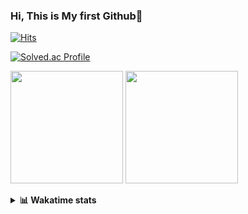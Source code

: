 ### Hi, This is My first Github👋
[![Hits](https://hits.seeyoufarm.com/api/count/incr/badge.svg?url=https%3A%2F%2Fgithub.com%2FJonghyun-Park1027&count_bg=%2379C83D&title_bg=%23555555&icon=&icon_color=%23E7E7E7&title=hits&edge_flat=false)](https://hits.seeyoufarm.com)
<br>

[![Solved.ac Profile](http://mazassumnida.wtf/api/v2/generate_badge?boj=ppjjhh1027)](https://solved.ac/ppjjhh1027/)

<p>
  <img height="180em" src="https://github-readme-stats-eight-rho-29.vercel.app/api?username=Jonghyun-Park1027&show_icons=true&include_all_commits=true&bg_color=30,e96443,904e95&title_color=fff&text_color=fff">
  <img height="180em" src="https://github-readme-stats-eight-rho-29.vercel.app/api/top-langs/?username=Jonghyun-Park1027&layout=compact&bg_color=30,e96443,904e95&title_color=fff&text_color=fff">


</p>
<details>
<summary><b>📊 Wakatime stats</b><br></summary>
<div>
<hr/>




<!--START_SECTION:waka-->
![Code Time](http://img.shields.io/badge/Code%20Time-203%20hrs%2058%20mins-blue)

![Profile Views](http://img.shields.io/badge/Profile%20Views-1-blue)

**🐱 My GitHub Data** 

> 📦 70.9 kB Used in GitHub's Storage 
 > 
> 🏆 93 Contributions in the Year 2023
 > 
> 🚫 Not Opted to Hire
 > 
> 📜 13 Public Repositories 
 > 
> 🔑 8 Private Repositories 
 > 
**I'm an Early 🐤** 

```text
🌞 Morning                32 commits          ████░░░░░░░░░░░░░░░░░░░░░   16.58 % 
🌆 Daytime                96 commits          ████████████░░░░░░░░░░░░░   49.74 % 
🌃 Evening                59 commits          ████████░░░░░░░░░░░░░░░░░   30.57 % 
🌙 Night                  6 commits           █░░░░░░░░░░░░░░░░░░░░░░░░   03.11 % 
```
📅 **I'm Most Productive on Sunday** 

```text
Monday                   23 commits          ███░░░░░░░░░░░░░░░░░░░░░░   11.92 % 
Tuesday                  14 commits          ██░░░░░░░░░░░░░░░░░░░░░░░   07.25 % 
Wednesday                16 commits          ██░░░░░░░░░░░░░░░░░░░░░░░   08.29 % 
Thursday                 10 commits          █░░░░░░░░░░░░░░░░░░░░░░░░   05.18 % 
Friday                   38 commits          █████░░░░░░░░░░░░░░░░░░░░   19.69 % 
Saturday                 42 commits          █████░░░░░░░░░░░░░░░░░░░░   21.76 % 
Sunday                   50 commits          ██████░░░░░░░░░░░░░░░░░░░   25.91 % 
```


📊 **This Week I Spent My Time On** 

```text
🕑︎ Time Zone: Asia/Seoul

💬 Programming Languages: 
Jupyter                  11 hrs 8 mins       ████████████████████████░   94.05 % 
Python                   26 mins             █░░░░░░░░░░░░░░░░░░░░░░░░   03.72 % 
textmate                 5 mins              ░░░░░░░░░░░░░░░░░░░░░░░░░   00.77 % 
Markdown                 5 mins              ░░░░░░░░░░░░░░░░░░░░░░░░░   00.76 % 
Text                     4 mins              ░░░░░░░░░░░░░░░░░░░░░░░░░   00.57 % 

🔥 Editors: 
PyCharm                  11 hrs 50 mins      █████████████████████████   100.00 % 

🐱‍💻 Projects: 
statistics               4 hrs 43 mins       ██████████░░░░░░░░░░░░░░░   39.84 % 
gpt                      3 hrs 25 mins       ███████░░░░░░░░░░░░░░░░░░   28.97 % 
고려대SW                    1 hr 26 mins        ███░░░░░░░░░░░░░░░░░░░░░░   12.12 % 
new_codingtest           49 mins             ██░░░░░░░░░░░░░░░░░░░░░░░   07.01 % 
Unknown Project          40 mins             █░░░░░░░░░░░░░░░░░░░░░░░░   05.67 % 

💻 Operating System: 
Windows                  11 hrs 50 mins      █████████████████████████   100.00 % 
```

**I Mostly Code in Jupyter Notebook** 

```text
Jupyter Notebook         9 repos             ███████████████░░░░░░░░░░   60.00 % 
HTML                     3 repos             █████░░░░░░░░░░░░░░░░░░░░   20.00 % 
Python                   2 repos             ███░░░░░░░░░░░░░░░░░░░░░░   13.33 % 
R                        1 repo              ██░░░░░░░░░░░░░░░░░░░░░░░   06.67 % 
```




 Last Updated on 24/04/2023 18:34:45 UTC
<!--END_SECTION:waka-->
</details>



